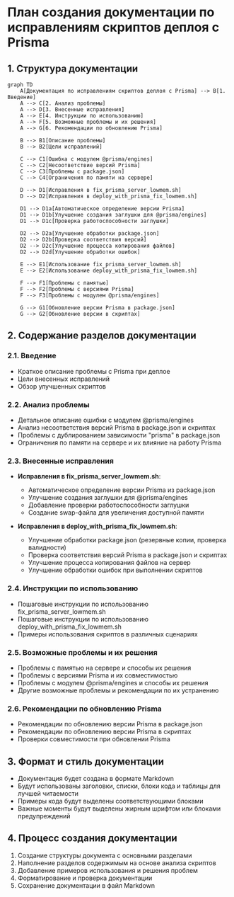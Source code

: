 # План создания документации по исправлениям скриптов деплоя с Prisma

## 1. Структура документации

```mermaid
graph TD
    A[Документация по исправлениям скриптов деплоя с Prisma] --> B[1. Введение]
    A --> C[2. Анализ проблемы]
    A --> D[3. Внесенные исправления]
    A --> E[4. Инструкции по использованию]
    A --> F[5. Возможные проблемы и их решения]
    A --> G[6. Рекомендации по обновлению Prisma]

    B --> B1[Описание проблемы]
    B --> B2[Цели исправлений]

    C --> C1[Ошибка с модулем @prisma/engines]
    C --> C2[Несоответствие версий Prisma]
    C --> C3[Проблемы с package.json]
    C --> C4[Ограничения по памяти на сервере]

    D --> D1[Исправления в fix_prisma_server_lowmem.sh]
    D --> D2[Исправления в deploy_with_prisma_fix_lowmem.sh]

    D1 --> D1a[Автоматическое определение версии Prisma]
    D1 --> D1b[Улучшение создания заглушки для @prisma/engines]
    D1 --> D1c[Проверка работоспособности заглушки]

    D2 --> D2a[Улучшение обработки package.json]
    D2 --> D2b[Проверка соответствия версий]
    D2 --> D2c[Улучшение процесса копирования файлов]
    D2 --> D2d[Улучшение обработки ошибок]

    E --> E1[Использование fix_prisma_server_lowmem.sh]
    E --> E2[Использование deploy_with_prisma_fix_lowmem.sh]

    F --> F1[Проблемы с памятью]
    F --> F2[Проблемы с версиями Prisma]
    F --> F3[Проблемы с модулем @prisma/engines]

    G --> G1[Обновление версии Prisma в package.json]
    G --> G2[Обновление версии в скриптах]
```

## 2. Содержание разделов документации

### 2.1. Введение

- Краткое описание проблемы с Prisma при деплое
- Цели внесенных исправлений
- Обзор улучшенных скриптов

### 2.2. Анализ проблемы

- Детальное описание ошибки с модулем @prisma/engines
- Анализ несоответствия версий Prisma в package.json и скриптах
- Проблемы с дублированием зависимости "prisma" в package.json
- Ограничения по памяти на сервере и их влияние на работу Prisma

### 2.3. Внесенные исправления

- **Исправления в fix_prisma_server_lowmem.sh**:

  - Автоматическое определение версии Prisma из package.json
  - Улучшение создания заглушки для @prisma/engines
  - Добавление проверки работоспособности заглушки
  - Создание swap-файла для увеличения доступной памяти

- **Исправления в deploy_with_prisma_fix_lowmem.sh**:
  - Улучшение обработки package.json (резервные копии, проверка валидности)
  - Проверка соответствия версий Prisma в package.json и скриптах
  - Улучшение процесса копирования файлов на сервер
  - Улучшение обработки ошибок при выполнении скриптов

### 2.4. Инструкции по использованию

- Пошаговые инструкции по использованию fix_prisma_server_lowmem.sh
- Пошаговые инструкции по использованию deploy_with_prisma_fix_lowmem.sh
- Примеры использования скриптов в различных сценариях

### 2.5. Возможные проблемы и их решения

- Проблемы с памятью на сервере и способы их решения
- Проблемы с версиями Prisma и их совместимостью
- Проблемы с модулем @prisma/engines и способы их решения
- Другие возможные проблемы и рекомендации по их устранению

### 2.6. Рекомендации по обновлению Prisma

- Рекомендации по обновлению версии Prisma в package.json
- Рекомендации по обновлению версии Prisma в скриптах
- Проверки совместимости при обновлении Prisma

## 3. Формат и стиль документации

- Документация будет создана в формате Markdown
- Будут использованы заголовки, списки, блоки кода и таблицы для лучшей читаемости
- Примеры кода будут выделены соответствующими блоками
- Важные моменты будут выделены жирным шрифтом или блоками предупреждений

## 4. Процесс создания документации

1. Создание структуры документа с основными разделами
2. Наполнение разделов содержимым на основе анализа скриптов
3. Добавление примеров использования и решения проблем
4. Форматирование и проверка документации
5. Сохранение документации в файл Markdown
